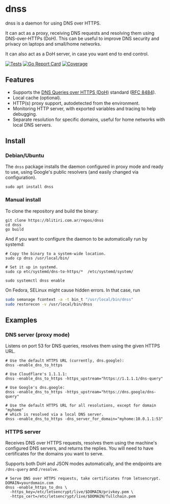 
# dnss

dnss is a daemon for using DNS over HTTPS.

It can act as a proxy, receiving DNS requests and resolving them using
DNS-over-HTTPs (DoH). This can be useful to improve DNS security and privacy
on laptops and small/home networks.

It can also act as a DoH server, in case you want end to end control.

[![Tests](https://github.com/albertito/dnss/actions/workflows/tests.yaml/badge.svg)](https://github.com/albertito/dnss/actions/workflows/tests.yaml)
[![Go Report Card](https://goreportcard.com/badge/github.com/albertito/dnss)](https://goreportcard.com/report/github.com/albertito/dnss)
[![Coverage](https://codecov.io/github/albertito/dnss/branch/next/graph/badge.svg?token=9beu58pgFX)](https://codecov.io/github/albertito/dnss)


## Features

* Supports the
  [DNS Queries over HTTPS (DoH)](https://en.wikipedia.org/wiki/DNS_over_HTTPS)
  standard ([RFC 8484](https://tools.ietf.org/html/rfc8484)).
* Local cache (optional).
* HTTP(s) proxy support, autodetected from the environment.
* Monitoring HTTP server, with exported variables and tracing to help
  debugging.
* Separate resolution for specific domains, useful for home networks with
  local DNS servers.


## Install

### Debian/Ubuntu

The `dnss` package installs the daemon configured in proxy mode and ready to
use, using Google's public resolvers (and easily changed via configuration).

```shell
sudo apt install dnss
```


### Manual install

To clone the repository and build the binary:

```shell
git clone https://blitiri.com.ar/repos/dnss
cd dnss
go build
```

And if you want to configure the daemon to be automatically run by systemd:

```shell
# Copy the binary to a system-wide location.
sudo cp dnss /usr/local/bin/

# Set it up in systemd.
sudo cp etc/systemd/dns-to-https/*  /etc/systemd/system/

sudo systemctl dnss enable
```

On Fedora, SELinux might cause hidden errors. In that case, run

```sh
sudo semanage fcontext -a -t bin_t "/usr/local/bin/dnss"
sudo restorecon -v /usr/local/bin/dnss
```


## Examples

### DNS server (proxy mode)

Listens on port 53 for DNS queries, resolves them using the given HTTPS URL.

```shell
# Use the default HTTPS URL (currently, dns.google):
dnss -enable_dns_to_https

# Use Cloudflare's 1.1.1.1:
dnss -enable_dns_to_https -https_upstream="https://1.1.1.1/dns-query"

# Use Google's dns.google:
dnss -enable_dns_to_https -https_upstream="https://dns.google/dns-query"

# Use the default HTTPS URL for all resolutions, except for domain "myhome"
# which is resolved via a local DNS server.
dnss -enable_dns_to_https -dns_server_for_domain="myhome:10.0.1.1:53"
```

### HTTPS server

Receives DNS over HTTPS requests, resolves them using the machine's configured
DNS servers, and returns the replies.  You will need to have certificates for
the domains you want to serve.

Supports both DoH and JSON modes automatically, and the endpoints are
`/dns-query` and `/resolve`.

```shell
# Serve DNS over HTTPS requests, take certificates from letsencrypt.
DOMAIN=yourdomain.com
dnss -enable_https_to_dns \
  -https_key=/etc/letsencrypt/live/$DOMAIN/privkey.pem \
  -https_cert=/etc/letsencrypt/live/$DOMAIN/fullchain.pem
```

